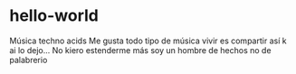 # hello-world
Música techno acids
Me gusta todo tipo de música vivir es compartir así k ai lo dejo...
No kiero estenderme más soy un hombre de hechos no de palabrerio
